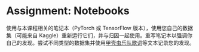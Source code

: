 # Assignment: Notebooks

<!-- Using the notebooks associated to this lesson (either the PyTorch or the TensorFlow version), rerun them using your own dataset, perhaps one from Kaggle, used with attribution. Rewrite the notebook to underline your own findings. Try a different kind of dataset and document your findings, using text such as [these Beatles lyrics](https://www.kaggle.com/datasets/jenlooper/beatles-lyrics). -->

使用与本课程相关的笔记本（PyTorch 或 TensorFlow 版本），使用您自己的数据集（可能来自 Kaggle）重新运行它们，并与归因一起使用。重写笔记本以强调你自己的发现。尝试不同类型的数据集并使用[甲壳虫乐队歌词](https://www.kaggle.com/datasets/jenlooper/beatles-lyrics)等文本记录您的发现。